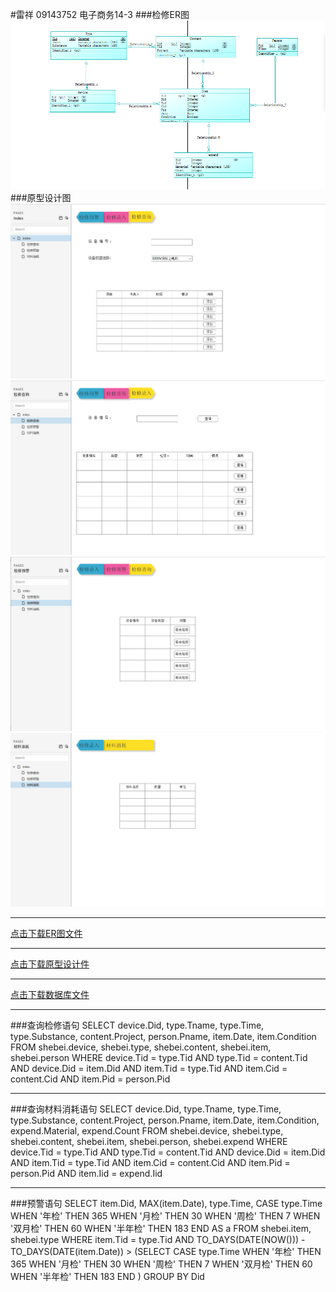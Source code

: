 #雷祥 09143752 电子商务14-3
###检修ER图
![image](/ER.png)
###原型设计图
![image](/model1.png)
![image](/model2.png)
![image](/model3.png)
![image](/model4.png)
***
[点击下载ER图文件](http://leixiang123.github.io/shebei.cdm)
***
[点击下载原型设计件](http://leixiang123.github.io/原型.rp)
***
[点击下载数据库文件](http://leixiang123.github.io/shebei.sql)
***
###查询检修语句
SELECT 
    device.Did,
    type.Tname,
    type.Time,
    type.Substance,
    content.Project,
    person.Pname,
    item.Date,
    item.Condition
FROM
    shebei.device,
    shebei.type,
    shebei.content,
    shebei.item,
    shebei.person
WHERE
    device.Tid = type.Tid
        AND type.Tid = content.Tid
        AND device.Did = item.Did
        AND item.Tid = type.Tid
        AND item.Cid = content.Cid
        AND item.Pid = person.Pid
***
###查询材料消耗语句
SELECT 
    device.Did,
    type.Tname,
    type.Time,
    type.Substance,
    content.Project,
    person.Pname,
    item.Date,
    item.Condition,
    expend.Material,
    expend.Count
FROM
    shebei.device,
    shebei.type,
    shebei.content,
    shebei.item,
    shebei.person,
    shebei.expend
WHERE
    device.Tid = type.Tid
        AND type.Tid = content.Tid
        AND device.Did = item.Did
        AND item.Tid = type.Tid
        AND item.Cid = content.Cid
        AND item.Pid = person.Pid
        AND item.Iid = expend.Iid
***
###预警语句
SELECT 
    item.Did,
    MAX(item.Date),
    type.Time,
    CASE type.Time
        WHEN '年检' THEN 365
        WHEN '月检' THEN 30
        WHEN '周检' THEN 7
        WHEN '双月检' THEN 60
        WHEN '半年检' THEN 183
    END AS a
FROM
    shebei.item,
    shebei.type
WHERE
    item.Tid = type.Tid
        AND TO_DAYS(DATE(NOW())) - TO_DAYS(DATE(item.Date)) > (SELECT 
            CASE type.Time
                    WHEN '年检' THEN 365
                    WHEN '月检' THEN 30
                    WHEN '周检' THEN 7
                    WHEN '双月检' THEN 60
                    WHEN '半年检' THEN 183
                END
        )
GROUP BY Did
